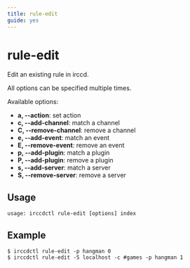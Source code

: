 ```yaml
---
title: rule-edit
guide: yes
---
```


# rule-edit

Edit an existing rule in irccd.

All options can be specified multiple times.

Available options:

  - **a, --action**: set action
  - **c, --add-channel**: match a channel
  - **C, --remove-channel**: remove a channel
  - **e, --add-event**: match an event
  - **E, --remove-event**: remove an event
  - **p, --add-plugin**: match a plugin
  - **P, --add-plugin**: remove a plugin
  - **s, --add-server**: match a server
  - **S, --remove-server**: remove a server

## Usage

````nohighlight
usage: irccdctl rule-edit [options] index
````

## Example

````nohighlight
$ irccdctl rule-edit -p hangman 0
$ irccdctl rule-edit -S localhost -c #games -p hangman 1
````
